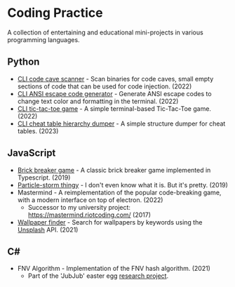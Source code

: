 # Coding Practice

A collection of entertaining and educational mini-projects in various programming languages.

## Python

- [CLI code cave scanner](/code-cave-scanner) - Scan binaries for code caves, small empty sections of code that can be used for code injection. (2022)
- [CLI ANSI escape code generator](/ansi-escape-code-generator) - Generate ANSI escape codes to change text color and formatting in the terminal. (2022)
- [CLI tic-tac-toe game](/tic-tac-toe) - A simple terminal-based Tic-Tac-Toe game. (2022)
- [CLI cheat table hierarchy dumper](/cheat-table-hierarchy-dumper) - A simple structure dumper for cheat tables. (2023)

## JavaScript

- [Brick breaker game](https://github.com/mriot/brick-breaker) - A classic brick breaker game implemented in Typescript. (2019)
- [Particle-storm thingy](/particle-storm) - I don't even know what it is. But it's pretty. (2019)
- Mastermind - A reimplementation of the popular code-breaking game, with a modern interface on top of electron. (2022)
  - Successor to my university project: <https://mastermind.riotcoding.com/> (2017)
- [Wallpaper finder](/wallpaper-finder) - Search for wallpapers by keywords using the [Unsplash](https://unsplash.com/) API. (2021)

## C#

- FNV Algorithm - Implementation of the FNV hash algorithm. (2021)
  - Part of the 'JubJub' easter egg [research project](https://github.com/mriot/jubjub).
